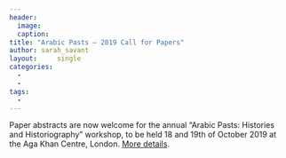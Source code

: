 ```yaml
---
header:
  image: 
  caption: 
title: "Arabic Pasts – 2019 Call for Papers"			
author: sarah_savant		
layout:		single
categories:
  - 
  - 
tags:
  - 
---
```




Paper abstracts are now welcome for the annual “Arabic Pasts: Histories and Historiography” workshop, to be held 18 and 19th of October 2019 at the Aga Khan Centre, London. [More details](http://kitab-project.org/arabic-pasts-histories-and-historiography-18-and-19-october-2019/).



